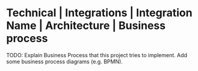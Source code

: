 # Technical | Integrations | Integration Name | Architecture | Business process

TODO: Explain Business Process that this project tries to implement. Add some business process diagrams (e.g. BPMN).